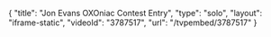 {
    "title": "Jon Evans OXOniac Contest Entry",
    "type": "solo",
    "layout": "iframe-static",
    "videoId": "3787517",
    "url": "\/tvpembed\/3787517"
}